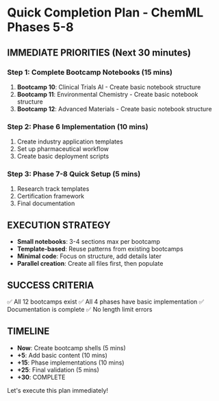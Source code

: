 # Quick Completion Plan - ChemML Phases 5-8

## IMMEDIATE PRIORITIES (Next 30 minutes)

### Step 1: Complete Bootcamp Notebooks (15 mins)
1. **Bootcamp 10**: Clinical Trials AI - Create basic notebook structure
2. **Bootcamp 11**: Environmental Chemistry - Create basic notebook structure
3. **Bootcamp 12**: Advanced Materials - Create basic notebook structure

### Step 2: Phase 6 Implementation (10 mins)
1. Create industry application templates
2. Set up pharmaceutical workflow
3. Create basic deployment scripts

### Step 3: Phase 7-8 Quick Setup (5 mins)
1. Research track templates
2. Certification framework
3. Final documentation

## EXECUTION STRATEGY

- **Small notebooks**: 3-4 sections max per bootcamp
- **Template-based**: Reuse patterns from existing bootcamps
- **Minimal code**: Focus on structure, add details later
- **Parallel creation**: Create all files first, then populate

## SUCCESS CRITERIA

✅ All 12 bootcamps exist
✅ All 4 phases have basic implementation
✅ Documentation is complete
✅ No length limit errors

## TIMELINE
- **Now**: Create bootcamp shells (5 mins)
- **+5**: Add basic content (10 mins)
- **+15**: Phase implementations (10 mins)
- **+25**: Final validation (5 mins)
- **+30**: COMPLETE

Let's execute this plan immediately!

